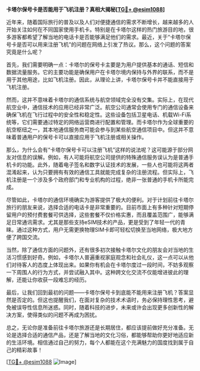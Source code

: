**卡塔尔保号卡是否能用于飞机注册？真相大揭秘[[TG💪+ @esim1088](https://t.me/s/esim1088)]**

近年来，随着国际旅行的普及以及人们对便捷通信的需求不断增长，越来越多的人开始关注如何在不同国家使用手机卡。特别是在卡塔尔这样的热门旅游目的地，很多游客都希望了解当地的电话卡是否能够满足他们的需求。最近，关于“卡塔尔保号卡是否可以用来注册飞机”的问题在网络上引发了热议。那么，这个问题的答案究竟是什么呢？

首先，我们需要明确一点：卡塔尔的保号卡主要是为用户提供基本的通话、短信和数据流量服务。它的主要功能是确保用户在卡塔尔境内保持与外界的联系，而不是用于其他用途，比如飞机注册。因此，从理论上讲，卡塔尔保号卡并不能直接用于飞机注册。

然而，这并不意味着卡塔尔的通信系统与航空领域完全没有交集。实际上，在现代航空业中，通信技术的应用已经非常广泛。航空公司通常会使用专门的通信设备来确保飞机在飞行过程中的安全性和稳定性。这些设备包括卫星电话、机载Wi-Fi系统等，它们需要通过特定的网络运营商进行配置和管理。而卡塔尔作为全球重要的航空枢纽之一，其本地通信服务商可能会参与到某些航空通信项目中。但这并不意味着普通用户的保号卡可以直接应用于飞机注册或相关操作。

那么，为什么会有“卡塔尔保号卡可以注册飞机”这样的说法呢？这可能源于部分网友对信息的误解。例如，有人可能将航空公司提供的特殊通信服务误认为是普通手机卡的功能。此外，随着电子签名和数字认证技术的发展，一些人也可能将这两者混淆起来，认为只要拥有有效的通信工具就能完成复杂的注册流程。但实际上，飞机注册是一个涉及多个政府部门和专业机构的过程，绝非一张普通的手机卡所能完成。

尽管如此，卡塔尔的通信环境确实为游客提供了极大的便利。对于计划前往卡塔尔旅行的朋友来说，选择合适的电话卡是非常重要的。目前市面上有多种针对短期停留用户的预付费套餐可供选择，这些套餐不仅价格实惠，而且覆盖范围广，能够满足日常通讯需求。尤其是那些支持eSIM技术的产品，更是受到了年轻一代的青睐。通过这种方式，用户无需更换物理SIM卡即可轻松切换至当地网络，极大地方便了跨国交流。

当然，除了通信方面的问题外，还有很多初次接触卡塔尔文化的朋友会对当地的生活习惯感到好奇。例如，卡塔尔人普遍重视家庭观念和社会礼仪，这一点可以从他们对待客人的态度上体现出来。如果你有机会在卡塔尔度过一段时间，不妨多观察一下周围人的行为方式，并尝试融入其中。这种跨文化交流不仅能增进彼此的理解，还能让你收获一段难忘的经历。

最后，让我们回到最初的问题——卡塔尔保号卡到底能不能用来注册飞机？答案显然是否定的。但这也提醒我们，在面对复杂的技术术语时，务必保持理性思考，避免被误导性信息所迷惑。同时，随着科技的进步，未来或许会出现更多创新性的解决方案，使得类似的问题不再成为困扰。

总之，无论你是准备前往卡塔尔旅游还是长期居住，都应该提前做好充分准备。无论是选择合适的通信产品，还是了解当地的文化习俗，都能够帮助你更好地适应新的生活环境。相信通过自己的努力，每个人都能在这个充满魅力的国度找到属于自己的精彩故事！

[[TG💪+ @esim1088](https://t.me/s/esim1088) ![Image](https://i.postimg.cc/4NQfJmqS/Snipaste-2025-05-13-00-14-12.png)]